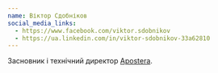 ```yaml
---
name: Віктор Сдобніков
social_media_links:
  - https://www.facebook.com/viktor.sdobnikov
  - https://ua.linkedin.com/in/viktor-sdobnikov-33a62810
---
```


Засновник і технічний директор [Apostera][1].

[1]: https://car.harman.com/apostera
